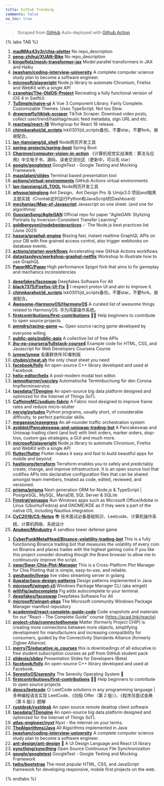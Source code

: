 ```yaml
---
title: Github Trending
comments: false
no_toc: true
---
```


> Scraped from [GitHub](https://github.com/trending)
Auto-deployed with [Github Action](https://docs.github.com/en/actions)

{% tabs TAB %}
<!-- tab Daily -->
1. [**madMAx43v3r/chia-plotter**](https://github.com/madMAx43v3r/chia-plotter)
No repo_description
2. [**peng-zhihui/XUAN-Bike**](https://github.com/peng-zhihui/XUAN-Bike)
No repo_description
3. [**kingoflolz/mesh-transformer-jax**](https://github.com/kingoflolz/mesh-transformer-jax)
Model parallel transformers in JAX and Haiku
4. [**jwasham/coding-interview-university**](https://github.com/jwasham/coding-interview-university)
A complete computer science study plan to become a software engineer.
5. [**microsoft/playwright**](https://github.com/microsoft/playwright)
Node.js library to automate Chromium, Firefox and WebKit with a single API
6. [**zzanehip/The-OldOS-Project**](https://github.com/zzanehip/The-OldOS-Project)
Recreating a fully functional version of iOS 4 in SwiftUI.
7. [**TuSimple/naive-ui**](https://github.com/TuSimple/naive-ui)
A Vue 3 Component Library. Fairly Complete. Customizable Themes. Uses TypeScript. Not too Slow.
8. [**drawrowfly/tiktok-scraper**](https://github.com/drawrowfly/tiktok-scraper)
TikTok Scraper. Download video posts, collect user/trend/hashtag/music feed metadata, sign URL and etc.
9. [**reactwg/react-18**](https://github.com/reactwg/react-18)
Workgroup for React 18 release.
10. [**chinnkarahoi/jd_scripts**](https://github.com/chinnkarahoi/jd_scripts)
lxk0301/jd_scripts备份。不要star。不要fork。谢谢配合。
11. [**lan-tianxiang/jd_shell**](https://github.com/lan-tianxiang/jd_shell)
Node网页开发工具
12. [**spring-projects/spring-boot**](https://github.com/spring-projects/spring-boot)
Spring Boot
13. [**Charmve/computer-vision-in-action**](https://github.com/Charmve/computer-vision-in-action)
《计算机视觉实战演练：算法与应用》中文电子书、源码、读者交流社区（更新中，可以先 star）
14. [**google/googletest**](https://github.com/google/googletest)
GoogleTest - Google Testing and Mocking Framework
15. [**maaslalani/slides**](https://github.com/maaslalani/slides)
Terminal based presentation tool
16. [**actions/virtual-environments**](https://github.com/actions/virtual-environments)
GitHub Actions virtual environments
17. [**lan-tianxiang/JS_TOOL**](https://github.com/lan-tianxiang/JS_TOOL)
Node网页开发工具
18. [**whyour/qinglong**](https://github.com/whyour/qinglong)
Ant Design、Ant Design Pro 与 Umijs3.0 项目and暗黑主题实践（Crontab定时运行Python和JavaScript的Dashboard）
19. [**mechaniac/Map-of-Javascript**](https://github.com/mechaniac/Map-of-Javascript)
Javascript on one sheet. (and one for algorithms)
20. [**GuoxianSong/AgileGAN**](https://github.com/GuoxianSong/AgileGAN)
Official repo for paper "AgileGAN: Stylizing Portraits by Inversion-Consistent Transfer Learning"
21. [**goldbergyoni/nodebestpractices**](https://github.com/goldbergyoni/nodebestpractices)
✅ The Node.js best practices list (June 2021)
22. [**hasura/graphql-engine**](https://github.com/hasura/graphql-engine)
Blazing fast, instant realtime GraphQL APIs on your DB with fine grained access control, also trigger webhooks on database events.
23. [**actions/starter-workflows**](https://github.com/actions/starter-workflows)
Accelerating new GitHub Actions workflows
24. [**datastaxdevs/workshop-graphql-netflix**](https://github.com/datastaxdevs/workshop-graphql-netflix)
Workshop to illustrate how to use GraphQL
25. [**PaperMC/Paper**](https://github.com/PaperMC/Paper)
High performance Spigot fork that aims to fix gameplay and mechanics inconsistencies
<!-- endtab -->
<!-- tab Weekly -->
1. [**deepfakes/faceswap**](https://github.com/deepfakes/faceswap)
Deepfakes Software For All
2. [**black7375/Firefox-UI-Fix**](https://github.com/black7375/Firefox-UI-Fix)
🦊 I respect proton UI and aim to improve it.
3. [**chinnkarahoi/jd_scripts**](https://github.com/chinnkarahoi/jd_scripts)
lxk0301/jd_scripts备份。不要star。不要fork。谢谢配合。
4. [**Awesome-HarmonyOS/HarmonyOS**](https://github.com/Awesome-HarmonyOS/HarmonyOS)
A curated list of awesome things related to HarmonyOS. 华为鸿蒙操作系统。
5. [**firstcontributions/first-contributions**](https://github.com/firstcontributions/first-contributions)
🚀✨ Help beginners to contribute to open source projects
6. [**pmndrs/racing-game**](https://github.com/pmndrs/racing-game)
🏎 Open source racing game developed by everyone willing
7. [**public-apis/public-apis**](https://github.com/public-apis/public-apis)
A collective list of free APIs
8. [**jhu-ep-coursera/fullstack-course4**](https://github.com/jhu-ep-coursera/fullstack-course4)
Example code for HTML, CSS, and Javascript for Web Developers Coursera Course
9. [**jynew/jynew**](https://github.com/jynew/jynew)
金庸群侠传3D重制版
10. [**chubin/cheat.sh**](https://github.com/chubin/cheat.sh)
the only cheat sheet you need
11. [**facebook/folly**](https://github.com/facebook/folly)
An open-source C++ library developed and used at Facebook.
12. [**helix-editor/helix**](https://github.com/helix-editor/helix)
A post-modern modal text editor.
13. [**iamnotturner/vaccipy**](https://github.com/iamnotturner/vaccipy)
Automatische Terminbuchung für den Corona Impfterminservice.
14. [**taosdata/TDengine**](https://github.com/taosdata/TDengine)
An open-source big data platform designed and optimized for the Internet of Things (IoT).
15. [**CaffeineMC/sodium-fabric**](https://github.com/CaffeineMC/sodium-fabric)
A Fabric mod designed to improve frame rates and reduce micro-stutter
16. [**norvig/pytudes**](https://github.com/norvig/pytudes)
Python programs, usually short, of considerable difficulty, to perfect particular skills.
17. [**megaease/easegress**](https://github.com/megaease/easegress)
An all-rounder traffic orchestration system
18. [**aviddot/Pancakeswap-and-uniswap-trading-bot**](https://github.com/aviddot/Pancakeswap-and-uniswap-trading-bot)
A Pancakeswap and Uniswap trading client (and bot) with limit orders, marker orders, stop-loss, custom gas strategies, a GUI and much more.
19. [**microsoft/playwright**](https://github.com/microsoft/playwright)
Node.js library to automate Chromium, Firefox and WebKit with a single API
20. [**flutter/flutter**](https://github.com/flutter/flutter)
Flutter makes it easy and fast to build beautiful apps for mobile and beyond.
21. [**hashicorp/terraform**](https://github.com/hashicorp/terraform)
Terraform enables you to safely and predictably create, change, and improve infrastructure. It is an open source tool that codifies APIs into declarative configuration files that can be shared amongst team members, treated as code, edited, reviewed, and versioned.
22. [**prisma/prisma**](https://github.com/prisma/prisma)
Next-generation ORM for Node.js & TypeScript | PostgreSQL, MySQL, MariaDB, SQL Server & SQLite
23. [**Fmstrat/winapps**](https://github.com/Fmstrat/winapps)
Run Windows apps such as Microsoft Office/Adobe in Linux (Ubuntu/Fedora) and GNOME/KDE as if they were a part of the native OS, including Nautilus integration.
24. [**CyC2018/CS-Notes**](https://github.com/CyC2018/CS-Notes)
📚 技术面试必备基础知识、Leetcode、计算机操作系统、计算机网络、系统设计
25. [**Anuken/Mindustry**](https://github.com/Anuken/Mindustry)
A sandbox tower defense game
<!-- endtab -->
<!-- tab Monthly -->
1. [**CyberPunkMetalHead/Binance-volatility-trading-bot**](https://github.com/CyberPunkMetalHead/Binance-volatility-trading-bot)
This is a fully functioning Binance trading bot that measures the volatility of every coin on Binance and places trades with the highest gaining coins If you like this project consider donating though the Brave browser to allow me to continuously improve the script.
2. [**swar/Swar-Chia-Plot-Manager**](https://github.com/swar/Swar-Chia-Plot-Manager)
This is a Cross-Platform Plot Manager for Chia Plotting that is simple, easy-to-use, and reliable.
3. [**gwuhaolin/livego**](https://github.com/gwuhaolin/livego)
live video streaming server in golang
4. [**iluwatar/java-design-patterns**](https://github.com/iluwatar/java-design-patterns)
Design patterns implemented in Java
5. [**microsoft/winget-cli**](https://github.com/microsoft/winget-cli)
Windows Package Manager CLI (aka winget)
6. [**withfig/autocomplete**](https://github.com/withfig/autocomplete)
Fig adds autocomplete to your terminal.
7. [**deepfakes/faceswap**](https://github.com/deepfakes/faceswap)
Deepfakes Software For All
8. [**microsoft/winget-pkgs**](https://github.com/microsoft/winget-pkgs)
The Microsoft community Windows Package Manager manifest repository
9. [**academind/react-complete-guide-code**](https://github.com/academind/react-complete-guide-code)
Code snapshots and materials for our "React - The Complete Guide" course (https://acad.link/reactjs)
10. [**project-chip/connectedhomeip**](https://github.com/project-chip/connectedhomeip)
Matter (formerly Project CHIP) is creating more connections between more objects, simplifying development for manufacturers and increasing compatibility for consumers, guided by the Connectivity Standards Alliance (formerly Zigbee Alliance).
11. [**merry75/educative.io_courses**](https://github.com/merry75/educative.io_courses)
this is downloadings of all educative.io free student subscription courses as pdf from GitHub student pack
12. [**slidevjs/slidev**](https://github.com/slidevjs/slidev)
Presentation Slides for Developers (Beta)
13. [**facebook/folly**](https://github.com/facebook/folly)
An open-source C++ library developed and used at Facebook.
14. [**SerenityOS/serenity**](https://github.com/SerenityOS/serenity)
The Serenity Operating System 🐞
15. [**firstcontributions/first-contributions**](https://github.com/firstcontributions/first-contributions)
🚀✨ Help beginners to contribute to open source projects
16. [**doocs/leetcode**](https://github.com/doocs/leetcode)
😏 LeetCode solutions in any programming language | 多种编程语言实现 LeetCode、《剑指 Offer（第 2 版）》、《程序员面试金典（第 6 版）》题解
17. [**rustdesk/rustdesk**](https://github.com/rustdesk/rustdesk)
An open source remote desktop client software
18. [**taosdata/TDengine**](https://github.com/taosdata/TDengine)
An open-source big data platform designed and optimized for the Internet of Things (IoT).
19. [**atlas-engineer/nyxt**](https://github.com/atlas-engineer/nyxt)
Nyxt - the internet on your terms.
20. [**TheAlgorithms/Java**](https://github.com/TheAlgorithms/Java)
All Algorithms implemented in Java
21. [**jwasham/coding-interview-university**](https://github.com/jwasham/coding-interview-university)
A complete computer science study plan to become a software engineer.
22. [**ant-design/ant-design**](https://github.com/ant-design/ant-design)
🌈 A UI Design Language and React UI library
23. [**syncthing/syncthing**](https://github.com/syncthing/syncthing)
Open Source Continuous File Synchronization
24. [**google/googletest**](https://github.com/google/googletest)
GoogleTest - Google Testing and Mocking Framework
25. [**twbs/bootstrap**](https://github.com/twbs/bootstrap)
The most popular HTML, CSS, and JavaScript framework for developing responsive, mobile first projects on the web.
<!-- endtab -->
{% endtabs %}
